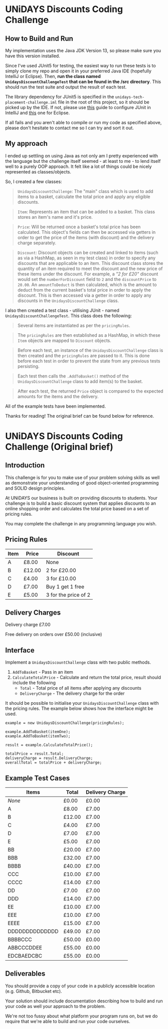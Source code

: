 # UNiDAYS Discounts Coding Challenge

## How to Build and Run

My implementation uses the Java JDK Version 13, so please make sure you have this version installed.

Since I've used JUnit5 for testing, the easiest way to run these tests is to simply clone my repo and open it in your preferred Java IDE (hopefully IntelliJ or Eclipse). Then, **run the class named `UnidaysDiscountChallengeTest` that can be found in the /src directory**. This should run the test suite and output the result of each test.

The library dependency for JUnit5 is specified in the `unidays-tech-placement-challenge.iml` file in the root of this project, so it should be picked up by the IDE. If not, please use [this](https://www.jetbrains.com/help/idea/configuring-testing-libraries.html) guide to configure JUnit in IntelliJ and [this](https://www.eclipse.org/community/eclipse_newsletter/2017/october/article5.php) one for Eclipse.

If all fails and you aren't able to compile or run my code as specified above, please don't hesitate to contact me so I can try and sort it out.

## My approach

I ended up settling on using Java as not only am I pretty experienced with the language but the challenge itself seemed - at least to me - to lend itself well to a purely OOP approach. It felt like a lot of things could be nicely represented as classes/objects.

So, I created a few classes:
>`UnidaysDiscountChallenge`: The "main" class which is used to add items to a basket, calculate the total price and apply any eligible discounts.

>`Item`: Represents an item that can be added to a basket. This class stores an item's name and it's price.

>`Price`: Will be returned once a basket's total price has been calculated. This object's fields can then be accessed via getters in order to get the price of the items (with discount) and the delivery charge separately.

>`Discount`: Discount objects can be created and linked to items (such as via a HashMap, as seen in my test class) in order to specify any discounts that are applicable to an item. This discount class stores the quantity of an item required to meet the discount and the new price of these items under the discount. For example, a *"2 for £20"* discount would set the `numberForDiscount` field to `2` and the `discountPrice` to `20.00`. An `amountToDeduct` is then calculated, which is the amount to deduct from the current basket's total price in order to apply the discount. This is then accessed via a getter in order to apply any discounts in the `UnidaysDiscountChallenge` class.

I also then created a test class - utilising JUnit - named `UnidaysDiscountChallengeTest`. This class  does the following:
>Several items are instantiated as per the `pricingRules`.

>The `pricingRules` are then established as a HashMap, in which these `Item` objects are mapped to `Discount` objects.

>Before each test, an instance of the `UnidaysDiscountChallenge` class is then created and the `pricingRules` are passed to it. This is done before each test in order to prevent the state from any previous tests persisting.

>Each test then calls the `.AddToBasket()` method of the `UnidaysDiscountChallenge` class to add item(s) to the basket.

>After each test, the returned `Price` object is compared to the expected amounts for the items and the delivery.

All of the example tests have been implemented.

Thanks for reading! The original brief can be found below for reference.

# UNiDAYS Discounts Coding Challenge (Original brief)

## Introduction

This challenge is for you to make use of your problem solving skills as well as demonstrate your understanding of good object-oriented programming and SOLID design principles.

At UNiDAYS our business is built on providing discounts to students. Your challenge is to build a basic discount system that applies discounts to an online shopping order and calculates the total price based on a set of pricing rules.

You may complete the challenge in any programming language you wish.

## Pricing Rules

| Item | Price  | Discount |
| ---- | ------ | -------- |
| A    | £8.00  | None |
| B    | £12.00 | 2 for £20.00 |
| C    | £4.00  | 3 for £10.00 |
| D    | £7.00  | Buy 1 get 1 free |
| E    | £5.00  | 3 for the price of 2 |

## Delivery Charges

Delivery charge £7.00

Free delivery on orders over £50.00 (inclusive)

## Interface

Implement a `UnidaysDiscountChallenge` class with two public methods.

1. `AddToBasket` - Pass in an item
2. `CalculateTotalPrice` - Calculate and return the total price, result should include the following
    - `Total` - Total price of all items after applying any discounts
    - `DeliveryCharge` - The delivery charge for the order

It should be possible to initialise your `UnidaysDiscountChallenge` class with the pricing rules. The example below shows how the interface might be used.

```
example = new UnidaysDiscountChallenge(pricingRules);

example.AddToBasket(itemOne);
example.AddToBasket(itemTwo);

result = example.CalculateTotalPrice();

totalPrice = result.Total;
deliveryCharge = result.DeliveryCharge;
overallTotal = totalPrice + deliveryCharge;
```

## Example Test Cases

| Items          | Total  | Delivery Charge |
| -------------- | ------ | --------------- |
| _None_         | £0.00  | £0.00 |
| A              | £8.00  | £7.00 |
| B              | £12.00 | £7.00 |
| C              | £4.00  | £7.00 |
| D              | £7.00  | £7.00 |
| E              | £5.00  | £7.00 |
| BB             | £20.00 | £7.00 |
| BBB            | £32.00 | £7.00 |
| BBBB           | £40.00 | £7.00 |
| CCC            | £10.00 | £7.00 |
| CCCC           | £14.00 | £7.00 |
| DD             | £7.00  | £7.00 |
| DDD            | £14.00 | £7.00 |
| EE             | £10.00 | £7.00 |
| EEE            | £10.00 | £7.00 |
| EEEE           | £15.00 | £7.00 |
| DDDDDDDDDDDDDD | £49.00 | £7.00 |
| BBBBCCC        | £50.00 | £0.00 |
| ABBCCCDDEE     | £55.00 | £0.00 |
| EDCBAEDCBC     | £55.00 | £0.00 |

## Deliverables

You should provide a copy of your code in a publicly accessible location (e.g. Github, Bitbucket etc).

Your solution should include documentation describing how to build and run your code as well your approach to the problem. 

We're not too fussy about what platform your program runs on, but we do require that we're able to build and run your code ourselves.